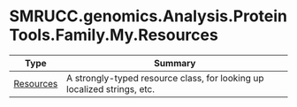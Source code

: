 ﻿
# SMRUCC.genomics.Analysis.ProteinTools.Family.My.Resources

|Type|Summary|
|----|-------|
|[Resources](./Resources.md)|A strongly-typed resource class, for looking up localized strings, etc.|

